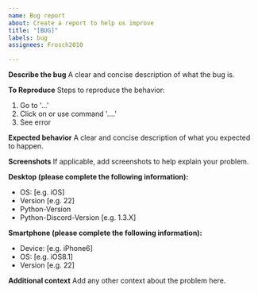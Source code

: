 ```yaml
---
name: Bug report
about: Create a report to help us improve
title: "[BUG]"
labels: bug
assignees: Frosch2010

---
```


**Describe the bug**
A clear and concise description of what the bug is.

**To Reproduce**
Steps to reproduce the behavior:
1. Go to '...'
2. Click on or use command '....'
3. See error

**Expected behavior**
A clear and concise description of what you expected to happen.

**Screenshots**
If applicable, add screenshots to help explain your problem.

**Desktop (please complete the following information):**
 - OS: [e.g. iOS]
 - Version [e.g. 22]
 - Python-Version
 - Python-Discord-Version [e.g. 1.3.X]

**Smartphone (please complete the following information):**
 - Device: [e.g. iPhone6]
 - OS: [e.g. iOS8.1]
 - Version [e.g. 22]

**Additional context**
Add any other context about the problem here.
